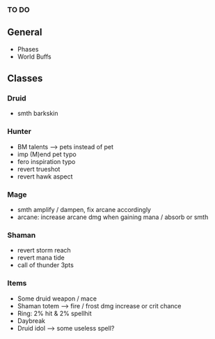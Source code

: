 ### TO DO

## General

- Phases
- World Buffs

## Classes

### Druid
- smth barkskin

### Hunter
- BM talents --> pets instead of pet
- imp (M)end pet typo
- fero inspiration typo
- revert trueshot
- revert hawk aspect

### Mage
- smth amplify / dampen, fix arcane accordingly
- arcane: increase arcane dmg when gaining mana / absorb or smth

### Shaman
- revert storm reach
- revert mana tide
- call of thunder 3pts

### Items

- Some druid weapon / mace
- Shaman totem --> fire / frost dmg increase or crit chance
- Ring: 2% hit & 2% spellhit
- Daybreak
- Druid idol --> some useless spell?
